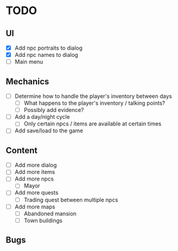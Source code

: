 # TODO

## UI

- [x] Add npc portraits to dialog
- [x] Add npc names to dialog
- [ ] Main menu

## Mechanics

- [ ] Determine how to handle the player's inventory between days
  - [ ] What happens to the player's inventory / talking points?
  - [ ] Possibly add evidence?
- [ ] Add a day/night cycle
  - [ ] Only certain npcs / items are available at certain times
- [ ] Add save/load to the game

## Content

- [ ] Add more dialog
- [ ] Add more items
- [ ] Add more npcs
  - [ ] Mayor
- [ ] Add more quests
  - [ ] Trading quest between multiple npcs
- [ ] Add more maps
  - [ ] Abandoned mansion
  - [ ] Town buildings

## Bugs
